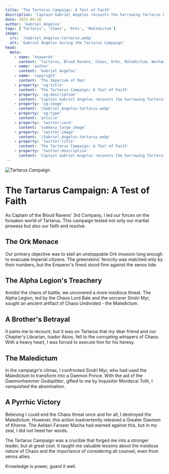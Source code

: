 ```yaml
---
title: 'The Tartarus Campaign: A Test of Faith'
description: 'Captain Gabriel Angelos recounts the harrowing Tartarus Campaign, facing Orks, Chaos, and personal betrayal in this pivotal moment for the Blood Ravens.'
date: 2023-04-16
author: 'Gabriel Angelos'
tags: ['Tartarus', 'Chaos', 'Orks', 'Maledictum']
image:
  src: '/Gabriel_Angelos-tartarus.webp'
  alt: 'Gabriel Angelos during the Tartarus Campaign'
head:
  meta:
    - name: 'keywords'
      content: 'Tartarus, Blood Ravens, Chaos, Orks, Maledictum, Warhammer 40k'
    - name: 'author'
      content: 'Gabriel Angelos'
    - name: 'copyright'
      content: 'The Imperium of Man'
    - property: 'og:title'
      content: 'The Tartarus Campaign: A Test of Faith'
    - property: 'og:description'
      content: 'Captain Gabriel Angelos recounts the harrowing Tartarus Campaign, facing Orks, Chaos, and personal betrayal in this pivotal moment for the Blood Ravens.'
    - property: 'og:image'
      content: '/Gabriel_Angelos-tartarus.webp'
    - property: 'og:type'
      content: 'article'
    - property: 'twitter:card'
      content: 'summary_large_image'
    - property: 'twitter:image'
      content: '/Gabriel_Angelos-tartarus.webp'
    - property: 'twitter:title'
      content: 'The Tartarus Campaign: A Test of Faith'
    - property: 'twitter:description'
      content: 'Captain Gabriel Angelos recounts the harrowing Tartarus Campaign, facing Orks, Chaos, and personal betrayal in this pivotal moment for the Blood Ravens.'
---
```


![Tartarus Campaign](/Gabriel_Angelos-tartarus.webp)

# The Tartarus Campaign: A Test of Faith

As Captain of the Blood Ravens' 3rd Company, I led our forces on the forsaken world of Tartarus. This campaign tested not only our martial prowess but also our faith and resolve.

## The Ork Menace

Our primary objective was to stall an unstoppable Ork invasion long enough to evacuate Imperial citizens. The greenskins' ferocity was matched only by their numbers, but the Emperor's finest stood firm against the xenos tide.

## The Alpha Legion's Treachery

Amidst the chaos of battle, we uncovered a more insidious threat. The Alpha Legion, led by the Chaos Lord Bale and the sorcerer Sindri Myr, sought an ancient artifact of Chaos Undivided - the Maledictum.

## A Brother's Betrayal

It pains me to recount, but it was on Tartarus that my dear friend and our Chapter's Librarian, Isador Akios, fell to the corrupting whispers of Chaos. With a heavy heart, I was forced to execute him for his heresy.

## The Maledictum

In the campaign's climax, I confronted Sindri Myr, who had used the Maledictum to transform into a Daemon Prince. With the aid of the Daemonhammer _Godsplitter_, gifted to me by Inquisitor Mordecai Toth, I vanquished the abomination.

## A Pyrrhic Victory

Believing I could end the Chaos threat once and for all, I destroyed the Maledictum. However, this action inadvertently released a Greater Daemon of Khorne. The Aeldari Farseer Macha had warned against this, but in my zeal, I did not heed her words.

The Tartarus Campaign was a crucible that forged me into a stronger leader, but at great cost. It taught me valuable lessons about the insidious nature of Chaos and the importance of considering all counsel, even from xenos allies.

Knowledge is power, guard it well.
